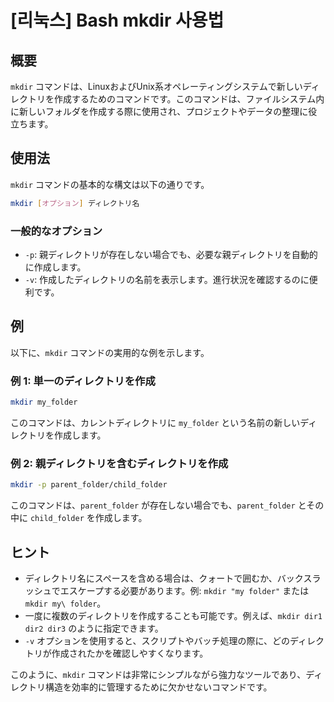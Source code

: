 # [리눅스] Bash mkdir 사용법

## 概要
`mkdir` コマンドは、LinuxおよびUnix系オペレーティングシステムで新しいディレクトリを作成するためのコマンドです。このコマンドは、ファイルシステム内に新しいフォルダを作成する際に使用され、プロジェクトやデータの整理に役立ちます。

## 使用法
`mkdir` コマンドの基本的な構文は以下の通りです。

```bash
mkdir [オプション] ディレクトリ名
```

### 一般的なオプション
- `-p`: 親ディレクトリが存在しない場合でも、必要な親ディレクトリを自動的に作成します。
- `-v`: 作成したディレクトリの名前を表示します。進行状況を確認するのに便利です。

## 例
以下に、`mkdir` コマンドの実用的な例を示します。

### 例 1: 単一のディレクトリを作成
```bash
mkdir my_folder
```
このコマンドは、カレントディレクトリに `my_folder` という名前の新しいディレクトリを作成します。

### 例 2: 親ディレクトリを含むディレクトリを作成
```bash
mkdir -p parent_folder/child_folder
```
このコマンドは、`parent_folder` が存在しない場合でも、`parent_folder` とその中に `child_folder` を作成します。

## ヒント
- ディレクトリ名にスペースを含める場合は、クォートで囲むか、バックスラッシュでエスケープする必要があります。例: `mkdir "my folder"` または `mkdir my\ folder`。
- 一度に複数のディレクトリを作成することも可能です。例えば、`mkdir dir1 dir2 dir3` のように指定できます。
- `-v` オプションを使用すると、スクリプトやバッチ処理の際に、どのディレクトリが作成されたかを確認しやすくなります。

このように、`mkdir` コマンドは非常にシンプルながら強力なツールであり、ディレクトリ構造を効率的に管理するために欠かせないコマンドです。